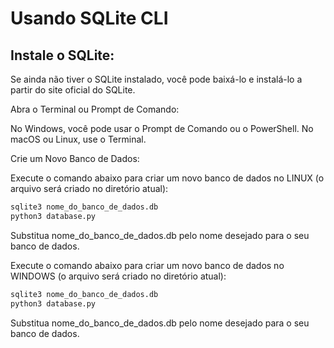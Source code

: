 # Usando SQLite CLI
## Instale o SQLite:

Se ainda não tiver o SQLite instalado, você pode baixá-lo e instalá-lo a partir do site oficial do SQLite.

Abra o Terminal ou Prompt de Comando:

No Windows, você pode usar o Prompt de Comando ou o PowerShell. No macOS ou Linux, use o Terminal.

Crie um Novo Banco de Dados:

Execute o comando abaixo para criar um novo banco de dados no LINUX (o arquivo será criado no diretório atual):

```bash
sqlite3 nome_do_banco_de_dados.db
python3 database.py
```
Substitua nome_do_banco_de_dados.db pelo nome desejado para o seu banco de dados.

Execute o comando abaixo para criar um novo banco de dados no WINDOWS (o arquivo será criado no diretório atual):

```bash
sqlite3 nome_do_banco_de_dados.db
python3 database.py
```
Substitua nome_do_banco_de_dados.db pelo nome desejado para o seu banco de dados.
